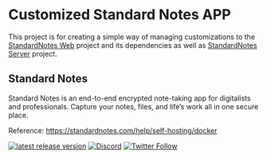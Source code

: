 Customized Standard Notes APP
======================
This project is for creating a simple way of managing customizations to the [StandardNotes Web](https://github.com/standardnotes/app) project and its dependencies as well as [StandardNotes Server](https://github.com/standardnotes/server) project.

## Standard Notes

Standard Notes is an end-to-end encrypted note-taking app for digitalists and professionals. Capture your notes, files, and life’s work all in one secure place.

Reference: https://standardnotes.com/help/self-hosting/docker

[![latest release version](https://img.shields.io/github/v/release/standardnotes/app)](https://github.com/standardnotes/app/releases)
[![Discord](https://img.shields.io/badge/discord-standardnotes-CC2B5E.svg?style=flat&logo=discord)](https://standardnotes.com/discord)
[![Twitter Follow](https://img.shields.io/badge/follow-%40standardnotes-blue.svg?style=flat&logo=twitter)](https://twitter.com/standardnotes)

